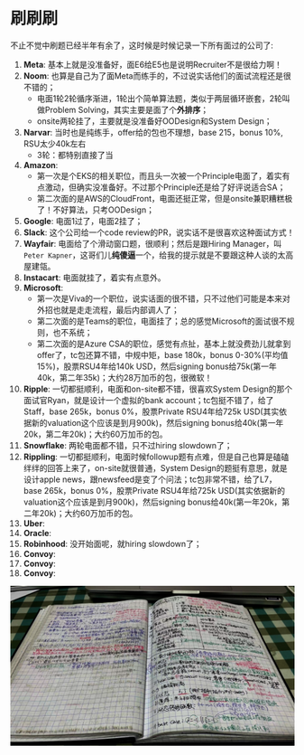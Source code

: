 # 刷刷刷

不止不觉中刷题已经半年有余了，这时候是时候记录一下所有面过的公司了:
1. **Meta**: 基本上就是没准备好，面E6给E5也是说明Recruiter不是很给力啊！
1. **Noom**: 也算是自己为了面Meta而练手的，不过说实话他们的面试流程还是很不错的；
    * 电面1轮2轮循序渐进，1轮出个简单算法题，类似于两层循环嵌套，2轮叫做Problem Solving，其实主要是面了个**外排序**；
    * onsite两轮挂了，主要就是没准备好OODesign和System Design；
1. **Narvar**: 当时也是纯练手，offer给的包也不理想，base 215，bonus 10%, RSU太少40k左右
    * 3轮：都特别直接了当
1. **Amazon**:
    * 第一次是个EKS的相关职位，而且头一次被一个Principle电面了，着实有点激动，但确实没准备好。不过那个Principle还是给了好评说适合SA；
    * 第二次面的是AWS的CloudFront，电面还挺正常，但是onsite兼职糟糕极了！不好算法，只考OODesign；
1. **Google**: 电面1过了，电面2挂了；
1. **Slack**: 这个公司给一个code review的PR，说实话不是很喜欢这种面试方式！
1. **Wayfair**: 电面给了个滑动窗口题，很顺利；然后是跟Hiring Manager，叫`Peter Kapner`，这哥们儿**纯傻逼**一个，给我的提示就是不要跟这种人谈的太高屋建瓴。
1. **Instacart**: 电面就挂了，着实有点意外。
1. **Microsoft**: 
    * 第一次是Viva的一个职位，说实话面的很不错，只不过他们可能是本来对外招也就是走走流程，最后内部调人了；
    * 第二次面的是Teams的职位，电面挂了；总的感觉Microsoft的面试很不规则，也不系统；
    * 第二次面的是Azure CSA的职位，感觉有点扯，基本上就没费劲儿就拿到offer了，tc包还算不错，中规中矩，base 180k，bonus 0-30%(平均值15%)，股票RSU4年给140k USD，然后signing bonus给75k(第一年40k，第二年35k)；大约28万加币的包，很微软！
1. **Ripple**: 一切都挺顺利，电面和on-site都不错，很喜欢System Design的那个面试官Ryan，就是设计一个虚拟的bank account；tc包挺不错了，给了Staff，base 265k，bonus 0%，股票Private RSU4年给725k USD(其实依据新的valuation这个应该是到月900k)，然后signing bonus给40k(第一年20k，第二年20k)；大约60万加币的包。
1. **Snowflake**: 两轮电面都不错，只不过hiring slowdown了；
1. **Rippling**: 一切都挺顺利，电面时候followup题有点难，但是自己也算是磕磕绊绊的回答上来了，on-site就很普通，System Design的题挺有意思，就是设计apple news，跟newsfeed是变了个问法；tc包非常不错，给了L7，base 265k，bonus 0%，股票Private RSU4年给725k USD(其实依据新的valuation这个应该是到月900k)，然后signing bonus给40k(第一年20k，第二年20k)；大约60万加币的包。
1. **Uber**:
1. **Oracle**:
1. **Robinhood**: 没开始面呢，就hiring slowdown了；
1. **Convoy**:
1. **Convoy**:
1. **Convoy**:

![](./pictures/cover.png)